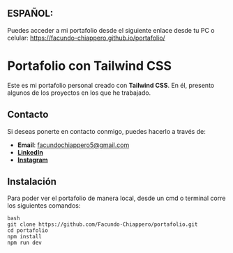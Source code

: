 ## ESPAÑOL:

Puedes acceder a mi portafolio desde el siguiente enlace desde tu PC o celular: https://facundo-chiappero.github.io/portafolio/


# Portafolio con Tailwind CSS

Este es mi portafolio personal creado con **Tailwind CSS**. En él, presento algunos de los proyectos en los que he trabajado.


## Contacto

Si deseas ponerte en contacto conmigo, puedes hacerlo a través de:

- **Email**: facundochiappero5@gmail.com
- **[LinkedIn](https://www.linkedin.com/in/facundo-andr%C3%A9s-chiappero/)**
- **[Instagram](https://www.instagram.com/patito.kun.uwu/)**


## Instalación

Para poder ver el portafolio de manera local, desde un cmd o terminal corre los siguientes comandos:

```
bash
git clone https://github.com/Facundo-Chiappero/portafolio.git
cd portafolio
npm install
npm run dev
```

  
